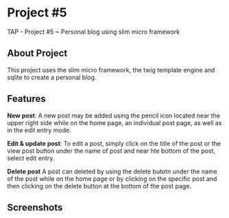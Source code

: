 # Project #5
 TAP - Project #5 ~ Personal blog using slim micro framework

## About Project
This project uses the slim micro framework, the twig template engine and sqlite to create a personal blog.

## Features
**New post**: A new post may be added using the pencil icon located near the upper right side while on the home page, an individual post page, as well as in the edit entry mode.

**Edit & update post**: To edit a post, simply click on the title of the post or the view post button under the name of post and near hte bottom of the post, select edit entry. 

**Delete post** A post can deleted by using the delete butotn under the name of the post while on the home page or by clicking on the specific post and then clicking on the delete button at the bottom of the post page. 

## Screenshots


